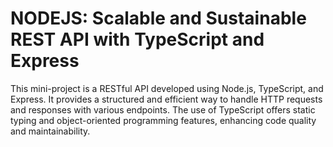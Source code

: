 # NODEJS: Scalable and Sustainable REST API with TypeScript and Express

This mini-project is a RESTful API developed using Node.js, TypeScript, and Express. It provides a structured and efficient way to handle HTTP requests and responses with various endpoints. The use of TypeScript offers static typing and object-oriented programming features, enhancing code quality and maintainability.
